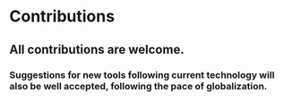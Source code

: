 # Contributions

## All contributions are welcome.

### Suggestions for new tools following current technology will also be well accepted, following the pace of globalization.